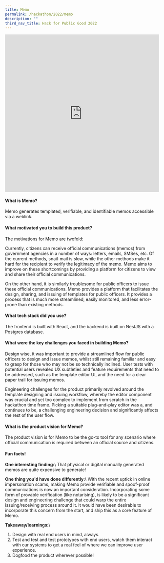 ```yaml
---
title: Memo
permalink: /hackathon/2022/memo
description: ""
third_nav_title: Hack for Public Good 2022
---
```

<iframe allowfullscreen="true" height="515" width="100%" frameborder="0" src="https://docs.google.com/presentation/d/e/2PACX-1vRRnngeWOR0FhdewOHBOb9uHkGIOTdVrW1cQDNZhKyhb63N0nRqkSZsXqZWjrOOATQqATaAwy67MBCn/embed?start=false&loop=false&delayms=3000" ></iframe>

#### What is Memo?
Memo generates templated, verifiable, and identifiable memos accessible via a weblink.

#### What motivated you to build this product?
The motivations for Memo are twofold:

 Currently, citizens can receive official communications (memos) from government agencies in a number of ways: letters, emails, SMSes, etc. Of the current methods, snail-mail is slow, while the other methods make it hard for the recipient to verify the legitimacy of the memo. Memo aims to improve on these shortcomings by providing a platform for citizens to view and share their official communications.

 On the other hand, it is similarly troublesome for public officers to issue these official communications. Memo provides a platform that facilitates the design, sharing, and issuing of templates for public officers. It provides a process that is much more streamlined, easily monitored, and less error-prone than existing methods.
#### What tech stack did you use?
The frontend is built with React, and the backend is built on NestJS with a Postgres database.

#### What were the key challenges you faced in building Memo? 

Design wise, it was important to provide a streamlined flow for public officers to design and issue memos, whilst still remaining familiar and easy to grasp for those who may not be so technically inclined. User tests with potential users revealed UX subtleties and feature requirements that need to be addressed, such as the template editor UI, and the need for a clear paper trail for issuing memos.
 
Engineering challenges for the product primarily revolved around the template designing and issuing workflow, whereby the editor component was crucial and yet too complex to implement from scratch in the hackathon time frame. Picking a suitable plug-and-play editor was a, and continues to be, a challenging engineering decision and significantly affects the rest of the user flow.

#### What is the product vision for Memo? 
The product vision is for Memo to be the go-to tool for any scenario where official communication is required between an official source and citizens.

#### Fun facts!
**One interesting finding:**\\
That physical or digital manually generated memos are quite expensive to generate!

**One thing you'd have done differently:**\\
With the recent uptick in online impersonation scams, making Memo provide verifiable and spoof-proof communications is now an important consideration. Incorporating some form of provable verification (like notarising), is likely to be a significant design and engineering challenge that could warp the entire issuing/receiving process around it. It would have been desirable to incorporate this concern from the start, and ship this as a core feature of Memo.

**Takeaway/learnings:**\\
1. Design with real end users in mind, always. 
2. Test and test and test prototypes with end users, watch them interact with our systems to get a real feel of where we can improve user experience.
3. Dogfood the product wherever possible!